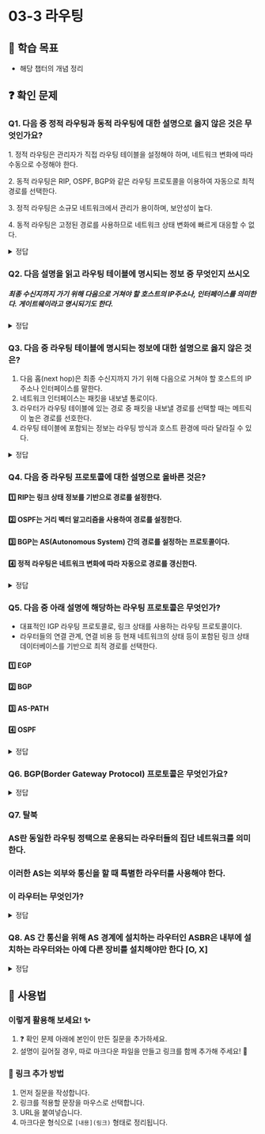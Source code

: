 # 03-3 라우팅

## 📌 학습 목표
- 해당 챕터의 개념 정리

## ❓ 확인 문제
### Q1. 다음 중 정적 라우팅과 동적 라우팅에 대한 설명으로 옳지 않은 것은 무엇인가요?

1️. 정적 라우팅은 관리자가 직접 라우팅 테이블을 설정해야 하며, 네트워크 변화에 따라 수동으로 수정해야 한다.

2️. 동적 라우팅은 RIP, OSPF, BGP와 같은 라우팅 프로토콜을 이용하여 자동으로 최적 경로를 선택한다.

3️. 정적 라우팅은 소규모 네트워크에서 관리가 용이하며, 보안성이 높다.

4️. 동적 라우팅은 고정된 경로를 사용하므로 네트워크 상태 변화에 빠르게 대응할 수 없다.

<details>
<summary>정답</summary>

- **4️. 동적 라우팅은 고정된 경로를 사용하므로 네트워크 상태 변화에 빠르게 대응할 수 없다. X**   
  - 	동적 라우팅은 네트워크 상태 변화에 따라 자동으로 최적의 경로를 갱신하므로, 빠르게 대응할 수 있습니다.

**[해설]**

- **1. 정적 라우팅은 관리자가 직접 라우팅 테이블을 설정해야 하며, 네트워크 변화에 따라 수동으로 수정해야 한다. **   
  - 정적 라우팅(Static Routing)은 관리자가 직접 경로를 설정하므로, 네트워크 변경이 있을 경우 수동으로 수정해야 합니다.

- **2. 동적 라우팅은 RIP, OSPF, BGP와 같은 라우팅 프로토콜을 이용하여 자동으로 최적 경로를 선택한다.  **   
  - 동적 라우팅(Dynamic Routing)은 라우팅 프로토콜을 사용하여 자동으로 최적의 경로를 결정하고, 변경 사항을 반영합니다.
  
- **3. 정적 라우팅은 소규모 네트워크에서 관리가 용이하며, 보안성이 높다. **
  - 정적 라우팅은 불필요한 라우팅 정보를 공유하지 않아 보안성이 높고, 소규모 네트워크에서 효율적으로 사용됩니다.
---

</details>

### Q2. 다음 설명을 읽고 라우팅 테이블에 명시되는 정보 중 무엇인지 쓰시오

##### 최종 수신지까지 가기 위해 다음으로 거쳐야 할 호스트의 IP주소나, 인터페이스를 의미한다. 게이트웨이라고 명시되기도 한다.

<details>
<summary>정답</summary>

- **다음 홉(next hop)**
---

</details>

### Q3. 다음 중 라우팅 테이블에 명시되는 정보에 대한 설명으로 옳지 않은 것은?

1. 다음 홉(next hop)은 최종 수신지까지 가기 위해 다음으로 거쳐야 할 호스트의 IP 주소나 인터페이스를 말한다.
2. 네트워크 인터페이스는 패킷을 내보낼 통로이다.
3. 라우터가 라우팅 테이블에 있는 경로 중 패킷을 내보낼 경로를 선택할 때는 메트릭이 높은 경로를 선호한다.
4. 라우팅 테이블에 포함되는 정보는 라우팅 방식과 호스트 환경에 따라 달라질 수 있다. 

<details>
<summary>정답</summary>

③ 라우터가 라우팅 테이블에 있는 경로 중 패킷을 내보낼 경로를 선택할 때는 메트릭이 높은 경로를 선호한다.

**[해설]**  
라우팅 테이블(Routing Table)은 라우터 또는 호스트가 네트워크 패킷을 올바른 목적지로 전달하기 위해 참조하는 정보 테이블이다.
라우팅 테이블에는 네트워크 주소, 넥스트 홉(Next Hop), 인터페이스, 메트릭(Metric) 등이 포함된다.
라우터는 이 정보를 활용하여 최적의 경로를 결정하고 패킷을 전송한다.

1️⃣ 다음 홉(Next Hop)은 최종 수신지까지 가기 위해 다음으로 거쳐야 할 호스트의 IP 주소나 인터페이스를 말한다. ✅ (O)
- 라우팅 경로는 목적지까지 바로 연결되는 것이 아니라, 여러 개의 중간 장치를 거쳐 이동한다.
- **다음 홉(Next Hop)**은 현재 위치에서 다음으로 패킷을 전달해야 할 라우터나 인터페이스의 주소를 의미한다.
- 목적지까지 가기 위해 필수적인 정보이므로 라우팅 테이블에 포함된다.

2️⃣ 네트워크 인터페이스는 패킷을 내보낼 통로이다. ✅ (O)
- **네트워크 인터페이스(Network Interface)**는 패킷을 전송할 **물리적인 출구(인터페이스)**를 의미한다.
- 예를 들어, 이더넷 포트(eth0), Wi-Fi(wlan0), 특정 네트워크 어댑터 등이 네트워크 인터페이스가 될 수 있다.
- 패킷이 어느 인터페이스를 통해 전송될지를 결정하는 것도 라우팅 테이블의 중요한 역할이다.

3️⃣ 라우터가 라우팅 테이블에 있는 경로 중 패킷을 내보낼 경로를 선택할 때는 메트릭이 높은 경로를 선호한다. ❌ (X) → 메트릭이 낮을수록 우선순위가 높다.
- **메트릭(Metric)**은 특정 경로의 비용(cost) 또는 우선순위(priority)를 나타내는 값이다.
- 라우팅 프로토콜(RIP, OSPF, BGP 등)은 메트릭 값을 이용하여 최적의 경로를 선택한다.
- 일반적으로 메트릭 값이 낮을수록 더 효율적인 경로이므로, 라우터는 메트릭이 낮은 경로를 우선적으로 선택한다.

4️⃣ 라우팅 테이블에 포함되는 정보는 라우팅 방식과 호스트 환경에 따라 달라질 수 있다. ✅ (O)
- 라우팅 테이블은 고정된 구조가 아니라, 라우팅 방식과 환경에 따라 다르게 구성될 수 있다.
- **정적 라우팅(Static Routing)**을 사용할 경우 관리자가 직접 경로를 지정하며,
- **동적 라우팅(Dynamic Routing)**을 사용할 경우 RIP, OSPF, BGP 등의 라우팅 프로토콜을 통해 자동으로 경로가 설정된다.
- 네트워크 환경에 따라 경로 업데이트 빈도, 라우팅 알고리즘, 포함되는 정보 등이 달라질 수 있다.

---

</details>

### Q4. 다음 중 라우팅 프로토콜에 대한 설명으로 올바른 것은?

#### 1️⃣  RIP는 링크 상태 정보를 기반으로 경로를 설정한다.

#### 2️⃣ OSPF는 거리 벡터 알고리즘을 사용하여 경로를 설정한다.

#### 3️⃣ BGP는 AS(Autonomous System) 간의 경로를 설정하는 프로토콜이다.

#### 4️⃣ 정적 라우팅은 네트워크 변화에 따라 자동으로 경로를 갱신한다.

<details>
<summary>정답</summary>

**3️⃣ BGP는 AS(Autonomous System) 간의 경로를 설정하는 프로토콜이다.**  

**[해설]**

#### 1️⃣ RIP는 ***거리 벡터 알고리즘***을 사용하여 경로를 설정한다.

#### 2️⃣ OSPF는 ***링크 상태 알고리즘***을 사용하며, 네트워크의 전체 토폴로지를 유지하며 경로를 계산한다.

#### 4️⃣ 정적 라우팅은 관리자가 직접 경로를 설정해야 하며, 네트워크 변화가 발생해도 자동으로 경로가 변경되지 않는다.

#### ※ BGP(Border Gateway Protocol)는 AS간의 라우팅을 담당하는 유일한 EGP(Exterior Gateway Protocol)로, 실제로는 AS 간의 통신을 가능하게 하는 프로토콜이다.

</details>

### Q5. 다음 중 아래 설명에 해당하는 라우팅 프로토콜은 무엇인가?
- 대표적인 IGP 라우팅 프로토콜로, 링크 상태를 사용하는 라우팅 프로토콜이다.
- 라우터들의 연결 관계, 연결 비용 등 현재 네트워크의 상태 등이 포함된 링크 상태 데이터베이스를 기반으로 최적 경로를 선택한다.

#### 1️⃣ EGP

#### 2️⃣ BGP

#### 3️⃣ AS-PATH

#### 4️⃣ OSPF

<details>
<summary>정답</summary>

#### 4️⃣ OSPF
- OSPF는 링크 상태 라우팅 프로토콜로, 링크 상태 데이터베이스를 기반으로 현재 네트워크 구성을 그려 최적 경로를 선택합니다.
- 링크 상태 데이터베이스에는 라우터들의 연결 관계, 연결 비용 등의 데이터를 활용한 현재 네트워크의 상태가 그래프의 형태로 저장됩니다.

---

</details>


### **Q6. BGP(Border Gateway Protocol) 프로토콜은 무엇인가요?**  

<details>  
<summary> 정답 </summary>  

#### **BGP(Border Gateway Protocol)란?**  

- BGP는 인터넷 상에서 자율 시스템(AS, Autonomous System) 간의 최적 경로를 결정하는 **동적 라우팅 프로토콜** 
- ISP 및 대규모 네트워크에서 사용되며, **라우팅 정보를 교환** 하고 **인터넷 트래픽을 관리**하는 핵심 프로토콜
- BGP는 최적의 경로를 자동으로 선택할 뿐만 아니라, 비용, 정책, 보안 설정 등을 고려한 **정책 기반 라우팅** 을 수행
- 네트워크 장애 발생 시 대체 경로를 선택하여 인터넷 연결을 유지할 수 있습니다.

---

#### **BGP 설정 오류 사례**
- **2021년 10월 25일 KT 네트워크 장애 사건**
- **BGP 설정 오류**로 인해 잘못된 경로 정보가 인터넷에 전파되면서 **KT의 전국적인 인터넷 장애**가 발생함.  
- 일반적으로 BGP는 네트워크 경로를 동적으로 설정하지만, **잘못된 설정이 전파되면 대규모 서비스 장애로 이어질 위험이 있음**.  
- KT 사건에서는 **잘못된 BGP 경로가 ISP 네트워크 전반으로 확산**되면서 **인터넷 서비스 중단**을 초래함.  

#### **BGP 설정 오류를 방지하기 위한 보완 방안**  
- **BGP RPKI(Resource Public Key Infrastructure) 적용**  
  - BGP 경로를 검증하여 신뢰할 수 있는 경로만 사용하도록 보안성을 강화할 수 있음.  
- **BGP 설정 변경 시 사전 검증**  
  - 시뮬레이션 환경에서 BGP 설정을 검증한 후 적용하여 **잘못된 경로가 전파되는 것을 방지**.  
- **라우팅 필터링 및 정책 강화**  
  - 허용된 네트워크 경로만 전파되도록 **BGP 필터링 정책을 적용**하여 오류를 최소화함.  
- **자동화된 네트워크 모니터링 도입**  
  - BGP 라우팅 경로를 실시간 감시하고 **비정상적인 경로 변경이 감지되면 자동으로 차단하는 시스템을 구축**.  

---

- BGP는 전 세계 인터넷을 연결하는 핵심 프로토콜로, **네트워크 장애 시** 자동으로 최적의 경로를 선택하여 **인터넷 연결을 유지**할 수 있는 강력한 기능을 제공합니다. 하지만, 설정 오류가 발생하면 광범위한 네트워크 장애로 이어질 수 있으므로 **보안 강화 및 모니터링 시스템**이 필수적입니다.

</details>


### Q7. 탈북
### AS란 동일한 라우팅 정택으로 운용되는 라우터들의 집단 네트워크를 의미한다.
### 이러한 AS는 외부와 통신을 할 때 특별한 라우터를 사용해야 한다.
### 이 라우터는 무엇인가?


<details>
<summary>정답</summary>

####  AS경계 라우터(ASBR; Autonomous System Boundary Router)

🎯 ASBR의 핵심 역할
✅ 외부 네트워크와 내부 네트워크 연결
✅ 다른 AS에서 받은 경로 정보를 내부 라우팅 프로토콜로 배포
✅ 내부 네트워크 정보를 외부로 내보내는 역할

🎮 어디에서 쓰일까?
보통 OSPF(Open Shortest Path First) 같은 내부 라우팅 프로토콜에서, 외부 라우팅 정보를 가져오는 역할을 합니다.

OSPF에서는 ASBR이 Type 5 LSA(External LSA)를 생성해서 외부 경로를 내부에 전파해요!
BGP(Border Gateway Protocol)과 OSPF가 함께 사용되는 네트워크에서 필수적으로 등장합니다.

🔥 즉, ASBR 없으면 내부망이 외부와 소통 못 해요!
진짜 ASBR은 네트워크 세계의 국경 수비대, 아니면 대사관 같은 존재라고 보면 됩니다! 출처 -GPT



---

</details>

### Q8. AS 간 통신을 위해 AS 경계에 설치하는 라우터인 ASBR은 내부에 설치하는 라우터와는 아예 다른 장비를 설치해야만 한다 \[O, X]

<details>
<summary>정답</summary>

#### X

---

ASBR은 특정 하드웨어 장비가 아닌, 기존 내부 라우터에 설정을 추가하여 역할을 부여할 수 있는 라우터임

즉, ASBR을 구성하기 위해 새로운 장비를 설치할 필요는 없으며, 기존 라우터를 설정하여 내부 라우팅 프로토콜(예: OSPF)과 외부 라우팅 프로토콜(예: BGP)을 연동할 수 있음

</details>

## 📝 사용법  
### 이렇게 활용해 보세요! ✨  
1. ❓ 확인 문제 아래에 본인이 만든 질문을 추가하세요.  
2. 설명이 길어질 경우, 따로 마크다운 파일을 만들고 링크를 함께 추가해 주세요! 🔗  

### 🔗 링크 추가 방법  
1. 먼저 질문을 작성합니다.  
2. 링크를 적용할 문장을 마우스로 선택합니다.  
3. URL을 붙여넣습니다.  
4. 마크다운 형식으로 `[내용](링크)` 형태로 정리됩니다.  
